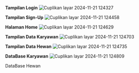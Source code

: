 **Tampilan Login**
![Cuplikan layar 2024-11-21 124327](https://github.com/user-attachments/assets/fd6040c3-a1f3-4c55-b006-2c410d8722ae)

**Tampilan Sign-Up**
![Cuplikan layar 2024-11-21 124458](https://github.com/user-attachments/assets/317a0e4f-8bb7-4390-a79b-6ae58c638fd8)

**Halaman Home**
![Cuplikan layar 2024-11-21 124629](https://github.com/user-attachments/assets/af5f7fc2-f134-4a7b-a4d8-8c65019033c2)

**Tampilan Data Karyawan**
![Cuplikan layar 2024-11-21 124703](https://github.com/user-attachments/assets/578fa1c0-4768-4432-af95-76a6604ce214)

**Tampilan Data Hewan**
![Cuplikan layar 2024-11-21 124735](https://github.com/user-attachments/assets/5ef7d77e-e651-4eb0-a311-d5f82ef0a9e8)

**DataBase Karyawan**
![Cuplikan layar 2024-11-21 124809](https://github.com/user-attachments/assets/006962c5-c969-4ab8-8af1-d17153cc6c3a)

DataBase Hewan

